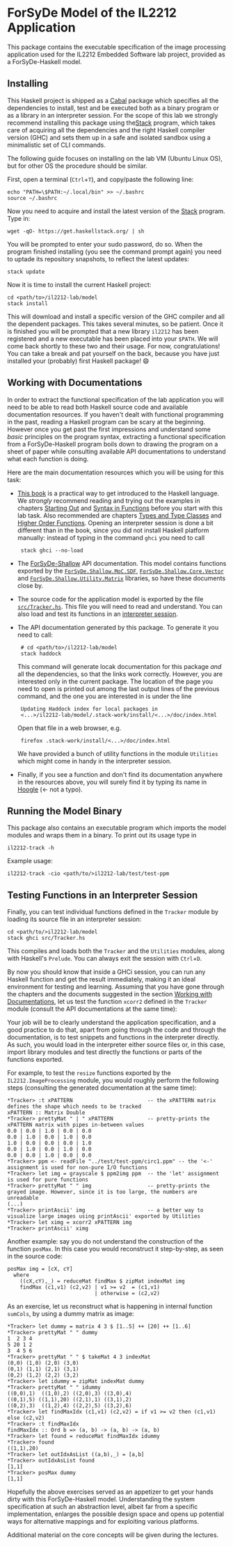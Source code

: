 # ForSyDe Model of the IL2212 Application

This package contains the executable specification of the image processing application used for the IL2212 Embedded Software lab project, provided as a ForSyDe-Haskell model. 

## Installing

This Haskell project is shipped as a [Cabal](https://www.haskell.org/cabal/) package which specifies all the dependencies to install, test and be executed both as a binary program or as a library in an interpreter session. For the scope of this lab we strongly recommend installing this package using the[Stack](https://docs.haskellstack.org/en/stable/README/) program, which takes care of acquiring all the dependencies and the right Haskell compiler version (GHC) and sets them up in a safe and isolated sandbox using a minimalistic set of CLI commands. 

The following guide focuses on installing on the lab VM (Ubuntu Linux OS), but for other OS the procedure should be similar.

First, open a terminal (`Ctrl`+`T`), and copy/paste the following line:

    echo "PATH=\$PATH:~/.local/bin" >> ~/.bashrc
	source ~/.bashrc

Now you need to acquire and install the latest version of the [Stack](https://docs.haskellstack.org/en/stable/README/) program. Type in:

	wget -qO- https://get.haskellstack.org/ | sh

You will be prompted to enter your sudo password, do so. When the program finished installing (you see the command prompt again) you need to uptade its repository snapshots, to reflect the latest updates:

	stack update
	
Now it is time to install the current Haskell project:

	cd <path/to>/il2212-lab/model
	stack install
	
This will download and install a specific version of the GHC compiler and all the dependent packages. This takes several minutes, so be patient. Once it is finished you will be prompted that a new library `il2212` has been registered and a new executable has been placed into your `$PATH`. We will come back shortly to these two and their usage. For now, congratulations! You can take a break and pat yourself on the back, because you have just installed your (probably) first Haskell package! :smile:
 
## Working with Documentations

In order to extract the functional specification of the lab application you will need to be able to read both Haskell source code and available documentation resources. If you haven't dealt with functional programming in the past, reading a Haskell program can be scary at the beginning. However once you get past the first impressions and understand some _basic_ principles on the program syntax, extracting a functional specification from a ForSyDe-Haskell program boils down to drawing the program on a sheet of paper while consulting available API documentations to understand what each function is doing. 

Here are the main documentation resources which you will be using for this task:

 * [This book](learnyouahaskell.com) is a practical way to get introduced to the Haskell language. We _strongly_ recommend reading and trying out the examples in chapters [Starting Out](http://learnyouahaskell.com/starting-out) and [Syntax in Functions](http://learnyouahaskell.com/syntax-in-functions) before you start with this lab task. Also recommended are chapters [Types and Type Classes](http://learnyouahaskell.com/types-and-typeclasses) and [Higher Order Functions](http://learnyouahaskell.com/higher-order-functions). Opening an interpreter session is done a bit different than in the book, since you did not install Haskell platform manually: instead of typing in the command `ghci` you need to call
 
		stack ghci --no-load
	
 * The [ForSyDe-Shallow](http://hackage.haskell.org/package/forsyde-shallow) API documentation. This model contains functions exported by the [`ForSyDe.Shallow.MoC.SDF`](http://hackage.haskell.org/package/forsyde-shallow-3.4.0.0/docs/ForSyDe-Shallow-MoC-SDF.html), [`ForSyDe.Shallow.Core.Vector`](http://hackage.haskell.org/package/forsyde-shallow-3.4.0.0/docs/ForSyDe-Shallow-Core-Vector.html) and [`ForSyDe.Shallow.Utility.Matrix`](http://hackage.haskell.org/package/forsyde-shallow-3.4.0.0/docs/ForSyDe-Shallow-Utility-Matrix.html) libraries, so have these documents close by.
 
 * The source code for the application model is exported by the file [`src/Tracker.hs`](src/Tracker.hs). This file you will need to read and understand. You can also load and test its functions in an [interpreter session](#testing-functions-in-an-interpreter-session). 
 
 * The API documentation generated by this package. To generate it you need to call:
 
		# cd <path/to>/il2212-lab/model
		stack haddock
		
	This command will generate locak documentation for this package _and_ all the dependencies, so that the links work correctly. However, you are interested only in the current package. The location of the page you need to open is printed out among the last output lines of the previous command, and the one you are interested in is under the line
	
		Updating Haddock index for local packages in
		<...>/il2212-lab/model/.stack-work/install/<...>/doc/index.html

	Open that file in a web browser, e.g.
	
		firefox .stack-work/install/<...>/doc/index.html
		
    We have provided a bunch of utility functions in the module `Utilities` which might come in handy in the interpreter session.
	
 * Finally, if you see a function and don't find its documentation anywhere in the resources above, you will surely find it by typing its name in [Hoogle](https://www.haskell.org/hoogle/) (<- not a typo).
	
## Running the Model Binary
	
This package also contains an executable program which imports the model modules and wraps them in a binary. To print out its usage type in

	il2212-track -h
	
Example usage:

	il2212-track -cio <path/to/>il2212-lab/test/test-ppm

## Testing Functions in an Interpreter Session

Finally, you can test individual functions defined in the `Tracker` module by loading its source file in an interpreter session:

	cd <path/to/>il2212-lab/model
    stack ghci src/Tracker.hs
	
This compiles and loads both the `Tracker` and the `Utilities` modules, along with Haskell's `Prelude`. You can always exit the session with `Ctrl`+`D`.

By now you should know that inside a GHCi session, you can run any Haskell function and get the result immediately, making it an ideal environment for testing and learning. Assuming that you have gone through the chapters and the documents suggested in the section [Working with Documentations](#working-with-documentations), let us test the function `xcorr2` defined in the `Tracker` module (consult the API documentations at the same time):



Your job will be to clearly understand the application specification, and a good practice to do that, apart from going through the code and through the documentation, is to test snippets and functions in the interpreter directly. As such, you would load in the interpreter either source files or, in this case, import library modules and test directly the functions or parts of the functions exported. 

For example, to test the `resize` functions exported by the `IL2212.ImageProcessing` module, you would roughly perform the following steps (consulting the generated documentation at the same time):

	*Tracker> :t xPATTERN                        -- the xPATTERN matrix defines the shape which needs to be tracked
	xPATTERN :: Matrix Double
	*Tracker> prettyMat " | " xPATTERN           -- pretty-prints the xPATTERN matrix with pipes in-between values
	0.0 | 0.0 | 1.0 | 0.0 | 0.0
	0.0 | 1.0 | 0.0 | 1.0 | 0.0
	1.0 | 0.0 | 0.0 | 0.0 | 1.0
	0.0 | 1.0 | 0.0 | 1.0 | 0.0
	0.0 | 0.0 | 1.0 | 0.0 | 0.0
	*Tracker> ppm <- readFile "../test/test-ppm/circ1.ppm" -- the '<-' assignment is used for non-pure I/O functions
    *Tracker> let img = grayscale $ ppm2img ppm  -- the 'let' assignment is used for pure functions
	*Tracker> prettyMat " " img                  -- pretty-prints the grayed image. However, since it is too large, the numbers are unreadable
	(...)
	*Tracker> printAscii' img                    -- a better way to visualize large images using printAscii' exported by Utilities
	*Tracker> let ximg = xcorr2 xPATTERN img
	*Tracker> printAscii' ximg
	
Another example: say you do not understand the construction of the function `posMax`. In this case you would reconstruct it step-by-step, as seen in the source code:

	posMax img = [cX, cY]
	  where
	    ((cX,cY),_) = reduceMat findMax $ zipMat indexMat img
	    findMax (c1,v1) (c2,v2) | v1 >= v2  = (c1,v1)
	                            | otherwise = (c2,v2)

As an exercise, let us reconstruct what is happening in internal function `sumCols`, by using a dummy matrix as image:

    *Tracker> let dummy = matrix 4 3 $ [1..5] ++ [20] ++ [1..6]
    *Tracker> prettyMat " " dummy 
	1  2 3 4
	5 20 1 2
	3  4 5 6
	*Tracker> prettyMat " " $ takeMat 4 3 indexMat 
	(0,0) (1,0) (2,0) (3,0)
	(0,1) (1,1) (2,1) (3,1)
	(0,2) (1,2) (2,2) (3,2)
	*Tracker> let idummy = zipMat indexMat dummy 
	*Tracker> prettyMat " " idummy 
	((0,0),1)  ((1,0),2) ((2,0),3) ((3,0),4)
	((0,1),5) ((1,1),20) ((2,1),1) ((3,1),2)
	((0,2),3)  ((1,2),4) ((2,2),5) ((3,2),6)
	*Tracker> let findMaxIdx (c1,v1) (c2,v2) = if v1 >= v2 then (c1,v1) else (c2,v2)
	*Tracker> :t findMaxIdx 
	findMaxIdx :: Ord b => (a, b) -> (a, b) -> (a, b)
	*Tracker> let found = reduceMat findMaxIdx idummy 
	*Tracker> found 
	((1,1),20)
	*Tracker> let outIdxAsList ((a,b),_) = [a,b]
	*Tracker> outIdxAsList found 
	[1,1]
	*Tracker> posMax dummy 
	[1,1]
    
Hopefully the above exercises served as an appetizer to get your hands dirty with this ForSyDe-Haskell model. Understanding the system specification at such an abstraction level, albeit far from a specific implementation, enlarges the possible design space and opens up potential ways for alternative mappings and for exploiting various platforms. 

Additional material on the core concepts will be given during the lectures. 
